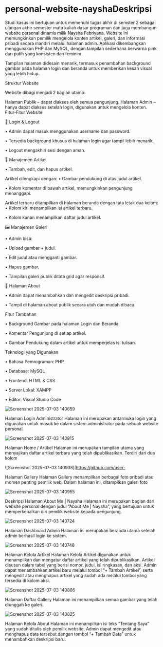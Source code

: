 # personal-website-nayshaDeskripsi


Studi kasus ini bertujuan untuk memenuhi tugas akhir di semster 2 sebagai ulangan akhir semester mata kuliah dasar programan dan juga membangun website personal dinamis milik Naysha Febriyana. Website ini memungkinkan pemilik mengelola konten artikel, galeri, dan informasi pribadi secara mandiri melalui halaman admin. Aplikasi dikembangkan menggunakan PHP dan MySQL, dengan tampilan sederhana berwarna pink dan putih yang konsisten dan feminim.

Tampilan halaman didesain menarik, termasuk penambahan background gambar pada halaman login dan beranda untuk memberikan kesan visual yang lebih hidup.

Struktur Website

Website dibagi menjadi 2 bagian utama:

Halaman Publik – dapat diakses oleh semua pengunjung.
Halaman Admin – hanya dapat diakses setelah login, digunakan untuk mengelola konten.
Fitur-Fitur Website

🔐 Login & Logout

• Admin dapat masuk menggunakan username dan password.

• Tersedia background khusus di halaman login agar tampil lebih menarik.

• Logout mengakhiri sesi dengan aman.

📰 Manajemen Artikel

• Tambah, edit, dan hapus artikel.

Artikel dilengkapi dengan:
• Gambar pendukung di atas judul artikel.

• Kolom komentar di bawah artikel, memungkinkan pengunjung menanggapi.

Artikel terbaru ditampilkan di halaman beranda dengan tata letak dua kolom:
• Kolom kiri menampilkan isi artikel terbaru.

• Kolom kanan menampilkan daftar judul artikel.

🖼️ Manajemen Galeri

• Admin bisa:

• Upload gambar + judul.

• Edit judul atau mengganti gambar.

• Hapus gambar.

• Tampilan galeri publik ditata grid agar responsif.

👤 Halaman About

• Admin dapat menambahkan dan mengedit deskripsi pribadi.

• Tampil di halaman about publik secara utuh dan mudah dibaca.

Fitur Tambahan

• Background Gambar pada halaman Login dan Beranda.

• Komentar Pengunjung di setiap artikel.

• Gambar Pendukung dalam artikel untuk memperjelas isi tulisan.

Teknologi yang Digunakan

• Bahasa Pemrograman: PHP

• Database: MySQL

• Frontend: HTML & CSS

• Server Lokal: XAMPP

• Editor: Visual Studio Code


![Screenshot 2025-07-03 140659](https://github.com/user-attachments/assets/eadd8268-998c-48fe-95d4-b75352ba69b3)

Halaman Login Administrator
Halaman ini merupakan antarmuka login yang digunakan untuk masuk ke dalam sistem administrator pada sebuah website personal.

![Screenshot 2025-07-03 140915](https://github.com/user-attachments/assets/81361e91-04ec-4910-b7b4-8a46fc400a7c)

Halaman Home / Artikel
Halaman ini merupakan tampilan utama yang menyajikan daftar artikel terbaru yang telah dipublikasikan.
Terdiri dari dua kolom

![Screenshot 2025-07-03 140938](https://github.com/user-

Halaman Gallery
Halaman Gallery menampilkan berbagai foto pribadi atau momen penting pemilik web. Dalam halaman ini, ditampilkan galeri foto 

![Screenshot 2025-07-03 140955](https://github.com/user-attachments/assets/ed6866c7-8f08-4f6f-9555-48bce892f863)

Deskripsi Halaman About Me | Naysha
Halaman ini merupakan bagian dari website personal dengan judul “About Me | Naysha”, yang bertujuan untuk memperkenalkan diri pemilik website kepada pengunjung.

![Screenshot 2025-07-03 140724](https://github.com/user-attachments/assets/b9482305-dddb-4da6-b45e-bb8588883663)

Halaman Dashboard Admin
Halaman ini merupakan beranda utama setelah admin berhasil login ke sistem. 

![Screenshot 2025-07-03 140748](https://github.com/user-attachments/assets/36fe760f-2aa3-4322-a627-cfa6b3c3252d)

Halaman Kelola Artikel
Halaman Kelola Artikel digunakan untuk menampilkan dan mengatur daftar artikel yang telah dipublikasikan. Artikel disusun dalam tabel yang berisi nomor, judul, isi ringkasan, dan aksi. Admin dapat menambahkan artikel baru melalui tombol “+ Tambah Artikel”, serta mengedit atau menghapus artikel yang sudah ada melalui tombol yang tersedia di kolom aksi.

![Screenshot 2025-07-03 140806](https://github.com/user-attachments/assets/3695ab81-4a0b-4b00-ba24-21ca5fa3f764)

Halaman Daftar Gallery
Halaman ini menampilkan semua gambar yang telah diunggah ke galeri.

![Screenshot 2025-07-03 140825](https://github.com/user-attachments/assets/3c2e91b2-0d8a-43ea-a310-c90909608f0b)

Halaman Kelola About
Halaman ini menampilkan isi teks “Tentang Saya” yang sudah ditulis oleh pemilik website. Admin dapat mengedit atau menghapus data tersebut.dengan tombol “+ Tambah Data” untuk menambahkan deskripsi baru.


